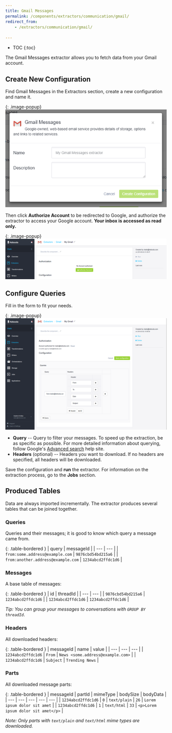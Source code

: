 ```yaml
---
title: Gmail Messages
permalink: /components/extractors/communication/gmail/
redirect_from:
    - /extractors/communication/gmail/

---
```


* TOC
{:toc}

The Gmail Messages extractor allows you to fetch data from your Gmail account.

## Create New Configuration

Find Gmail Messages in the Extractors section, create a new configuration and name it.

{: .image-popup}
![Gmail - add configuration](/components/extractors/communication/gmail/01-add-configuration.png)

Then click **Authorize Account** to be redirected to Google, and authorize the extractor to access your Google account. 
**Your inbox is accessed as read only.**

{: .image-popup}
![Gmail - authorize account](/components/extractors/communication/gmail/02-authorize-account.png)

## Configure Queries

Fill in the form to fit your needs.

{: .image-popup}
![Gmail - configure queries](/components/extractors/communication/gmail/03-configure-queries.png)

- **Query** -- Query to filter your messages. To speed up the extraction, be as specific as possible. 
For more detailed information about querying, follow Google's [Advanced search](https://support.google.com/mail/answer/7190?hl=en) help site.
- **Headers** (optional) -- Headers you want to download. If no headers are specified, all headers will be downloaded.

Save the configuration and **run** the extractor. For information on the extraction process, go to the **Jobs** section.

## Produced Tables

Data are always imported incrementally. The extractor produces several tables that can be joined together.

### Queries

Queries and their messages; it is good to know which query a message came from.

{: .table-bordered }
| query | messageId |
| --- | --- |
| `from:some.address@example.com` | `9876cbd54bd215a6` |
| `from:another.address@example.com` | `1234abcd2ffdc1d6` |


### Messages

A base table of messages:

{: .table-bordered }
| id | threadId |
| --- | --- |
| `9876cbd54bd215a6` | `1234abcd2ffdc1d6` |
| `1234abcd2ffdc1d6` | `1234abcd2ffdc1d6` |

*Tip: You can group your messages to conversations with `GROUP BY threadId`*.

### Headers

All downloaded headers:

{: .table-bordered }
| messageId | name | value |
| --- | --- | --- |
| `1234abcd2ffdc1d6` | `From` | `News <some.address@example.com>` |
| `1234abcd2ffdc1d6` | `Subject` | `Trending News` |

### Parts

All downloaded message parts:

{: .table-bordered }
| messageId | partId | mimeType | bodySize | bodyData |
| --- | --- | --- | --- | --- |
| `1234abcd2ffdc1d6` | `0` | `text/plain` | `26` | `Lorem ipsum dolor sit amet` |
| `1234abcd2ffdc1d6` | `1` | `text/html` | `33` | `<p>Lorem ipsum dolor sit amet</p>` |

*Note: Only parts with `text/plain` and `text/html` mime types are downloaded.*

